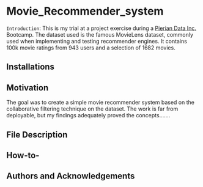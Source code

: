 # Movie_Recommender_system

`Introduction`: This is my trial at a project exercise during a <a href = https://github.com/Pierian-Data> Pierian Data Inc. </a> Bootcamp. The dataset used is the famous MovieLens dataset, commonly used when implementing and testing recommender engines. It contains 100k movie ratings from 943 users and a selection of 1682 movies. 


## Installations



## Motivation
The goal was to create a simple movie recommender system based on the collaborative filtering technique on the dataset. The work is far from deployable, but my findings adequately proved the concepts.......



## File Description
 



## How-to-





## Authors and Acknowledgements

